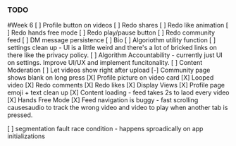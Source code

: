 ### TODO

#Week 6
[ ] Profile button on videos
[ ] Redo shares
[ ] Redo like animation
[ ] Redo hands free mode
[ ] Redo play/pause button
[ ] Redo community feed
[ ] DM message persistence
[ ] Bio
[ ] Algoriothm utility function
[ ] settings clean up - UI is a little weird and there's a lot of bricked links on there like the privacy policy.
[ ] Algorithm Accountability - currently just UI on settings. Improve UI/UX and implement funcitonality.
[ ] Content Moderation
[ ] Let videos show right after upload
[-] Community page shows blank on long press
[X] Profile picture on video card
[X] Looped video
[X] Redo comments
[X] Redo likes
[X] Display Views
[X] Profile page emoji + text clean up
[X] Content loading - feed takes 2s to laod every video
[X] Hands Free Mode
[X] Feed navigation is buggy - fast scrolling causesaudio to track the wrong video and video to play when another tab is pressed.


[ ] segmentation fault race condition - happens sproadically on app initializations
